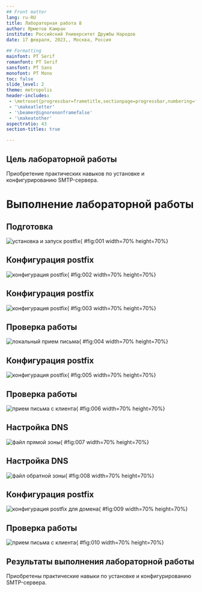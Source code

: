 ```yaml
---
## Front matter
lang: ru-RU
title: Лабораторная работа 8
author: Ярметов Камран
institute: Российский Университет Дружбы Народов
date: 17 февраля, 2023,, Москва, Россия

## Formatting
mainfont: PT Serif
romanfont: PT Serif
sansfont: PT Sans
monofont: PT Mono
toc: false
slide_level: 2
theme: metropolis
header-includes: 
 - \metroset{progressbar=frametitle,sectionpage=progressbar,numbering=fraction}
 - '\makeatletter'
 - '\beamer@ignorenonframefalse'
 - '\makeatother'
aspectratio: 43
section-titles: true

---
```


## Цель лабораторной работы

Приобретение практических навыков по установке и конфигурированию SMTP-сервера.

# Выполнение лабораторной работы

## Подготовка

![установка и запуск postfix](image/01.png){ #fig:001 width=70% height=70%}

## Конфигурация postfix

![конфигурация postfix](image/02.png){ #fig:002 width=70% height=70%}

## Конфигурация postfix

![конфигурация postfix](image/03.png){ #fig:003 width=70% height=70%}

## Проверка работы

![локальный прием письма](image/04.png){ #fig:004 width=70% height=70%}

## Конфигурация postfix

![конфигурация postfix](image/05.png){ #fig:005 width=70% height=70%}

## Проверка работы

![прием письма с клиента](image/06.png){ #fig:006 width=70% height=70%}

## Настройка DNS

![файл прямой зоны](image/07.png){ #fig:007 width=70% height=70%}

## Настройка DNS

![файл обратной зоны](image/08.png){ #fig:008 width=70% height=70%}

## Конфигурация postfix

![конфигурация postfix для домена](image/09.png){ #fig:009 width=70% height=70%}

## Проверка работы

![прием письма с клиента](image/10.png){ #fig:010 width=70% height=70%}

## Результаты выполнения лабораторной работы

Приобретены практические навыки по установке и конфигурированию SMTP-сервера.
